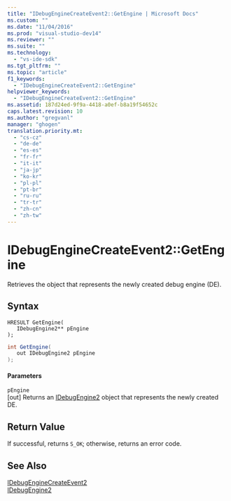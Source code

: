 ```yaml
---
title: "IDebugEngineCreateEvent2::GetEngine | Microsoft Docs"
ms.custom: ""
ms.date: "11/04/2016"
ms.prod: "visual-studio-dev14"
ms.reviewer: ""
ms.suite: ""
ms.technology: 
  - "vs-ide-sdk"
ms.tgt_pltfrm: ""
ms.topic: "article"
f1_keywords: 
  - "IDebugEngineCreateEvent2::GetEngine"
helpviewer_keywords: 
  - "IDebugEngineCreateEvent2::GetEngine"
ms.assetid: 187d24ed-9f9a-4418-a0ef-b8a19f54652c
caps.latest.revision: 10
ms.author: "gregvanl"
manager: "ghogen"
translation.priority.mt: 
  - "cs-cz"
  - "de-de"
  - "es-es"
  - "fr-fr"
  - "it-it"
  - "ja-jp"
  - "ko-kr"
  - "pl-pl"
  - "pt-br"
  - "ru-ru"
  - "tr-tr"
  - "zh-cn"
  - "zh-tw"
---
```

# IDebugEngineCreateEvent2::GetEngine
Retrieves the object that represents the newly created debug engine (DE).  
  
## Syntax  
  
```cpp#  
HRESULT GetEngine(   
   IDebugEngine2** pEngine  
);  
```  
  
```c#  
int GetEngine(   
   out IDebugEngine2 pEngine  
);  
```  
  
#### Parameters  
 `pEngine`  
 [out] Returns an [IDebugEngine2](../../../extensibility/debugger/reference/idebugengine2.md) object that represents the newly created DE.  
  
## Return Value  
 If successful, returns `S_OK`; otherwise, returns an error code.  
  
## See Also  
 [IDebugEngineCreateEvent2](../../../extensibility/debugger/reference/idebugenginecreateevent2.md)   
 [IDebugEngine2](../../../extensibility/debugger/reference/idebugengine2.md)